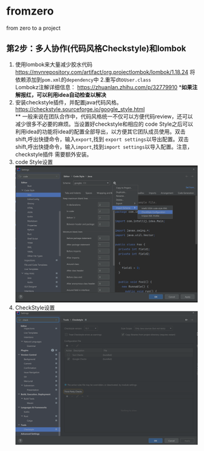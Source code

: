 # fromzero

from zero to a project

## 第2步：多人协作(代码风格Checkstyle)和lombok

1. 使用lombok来大量减少胶水代码  
https://mvnrepository.com/artifact/org.projectlombok/lombok/1.18.24
将依赖添加到`pom.xml`的`dependency`中
2.重写dto`User.class`  
Lombokz注解详细信息： https://zhuanlan.zhihu.com/p/32779910
***如果注解报红，可以利用idea自动检查以解决**
2. 安装checkstyle插件，并配置java代码风格。  
https://checkstyle.sourceforge.io/google_style.html  
   ** 一般来说在团队合作中，代码风格统一不仅可以方便代码review，还可以减少很多不必要的麻烦。当设置好checkstyle和相应的
code Style之后可以利用idea的功能将idea的配置全部导出，以方便其它团队成员使用。双击shift,呼出快捷命令，输入`export`,找到
`export settings`以导出配置。双击shift,呼出快捷命令，输入`import`,找到`import settings`以导入配置。注意，checkstyle插件
需要额外安装。 
3. code Style设置  
![pic6](/static/pic6.png)
4. CheckStyle设置  
![pic7](/static/pic7.png)
